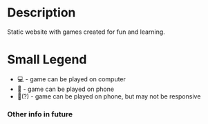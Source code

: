 # Description 

Static website with games created for fun and learning.

# Small Legend

- :computer: - game can be played on computer
- :iphone: - game can be played on phone
- :iphone:\(?\) - game can be played on phone, but may not be responsive


### Other info in future

